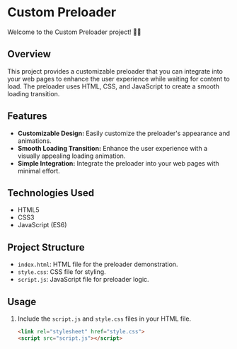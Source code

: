 # Custom Preloader

Welcome to the Custom Preloader project! 🔄🚀

## Overview

This project provides a customizable preloader that you can integrate into your web pages to enhance the user experience while waiting for content to load. The preloader uses HTML, CSS, and JavaScript to create a smooth loading transition.

## Features

- **Customizable Design:** Easily customize the preloader's appearance and animations.
- **Smooth Loading Transition:** Enhance the user experience with a visually appealing loading animation.
- **Simple Integration:** Integrate the preloader into your web pages with minimal effort.

## Technologies Used

- HTML5
- CSS3
- JavaScript (ES6)

## Project Structure

- `index.html`: HTML file for the preloader demonstration.
- `style.css`: CSS file for styling.
- `script.js`: JavaScript file for preloader logic.

## Usage

1. Include the `script.js` and `style.css` files in your HTML file.

   ```html
   <link rel="stylesheet" href="style.css">
   <script src="script.js"></script>
